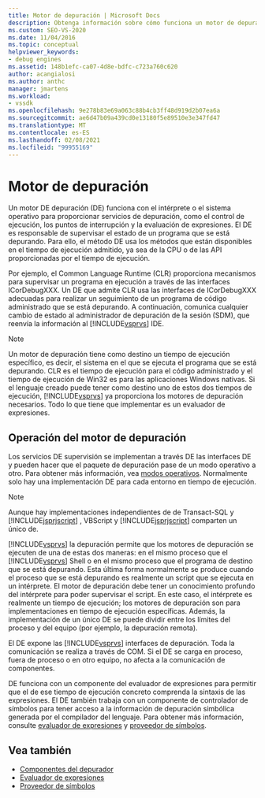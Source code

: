 ```yaml
---
title: Motor de depuración | Microsoft Docs
description: Obtenga información sobre cómo funciona un motor de depuración con el intérprete o el sistema operativo para proporcionar servicios como el control de ejecución, los puntos de interrupción y la evaluación de expresiones.
ms.custom: SEO-VS-2020
ms.date: 11/04/2016
ms.topic: conceptual
helpviewer_keywords:
- debug engines
ms.assetid: 148b1efc-ca07-4d8e-bdfc-c723a760c620
author: acangialosi
ms.author: anthc
manager: jmartens
ms.workload:
- vssdk
ms.openlocfilehash: 9e278b83e69a063c88b4cb3ff48d919d2b07ea6a
ms.sourcegitcommit: ae6d47b09a439cd0e13180f5e89510e3e347fd47
ms.translationtype: MT
ms.contentlocale: es-ES
ms.lasthandoff: 02/08/2021
ms.locfileid: "99955169"
---
```

# <a name="debug-engine"></a>Motor de depuración
Un motor DE depuración (DE) funciona con el intérprete o el sistema operativo para proporcionar servicios de depuración, como el control de ejecución, los puntos de interrupción y la evaluación de expresiones. El DE es responsable de supervisar el estado de un programa que se está depurando. Para ello, el método DE usa los métodos que están disponibles en el tiempo de ejecución admitido, ya sea de la CPU o de las API proporcionadas por el tiempo de ejecución.

 Por ejemplo, el Common Language Runtime (CLR) proporciona mecanismos para supervisar un programa en ejecución a través de las interfaces ICorDebugXXX. Un DE que admite CLR usa las interfaces de ICorDebugXXX adecuadas para realizar un seguimiento de un programa de código administrado que se está depurando. A continuación, comunica cualquier cambio de estado al administrador de depuración de la sesión (SDM), que reenvía la información al [!INCLUDE[vsprvs](../../code-quality/includes/vsprvs_md.md)] IDE.

> [!NOTE]
> Un motor de depuración tiene como destino un tiempo de ejecución específico, es decir, el sistema en el que se ejecuta el programa que se está depurando. CLR es el tiempo de ejecución para el código administrado y el tiempo de ejecución de Win32 es para las aplicaciones Windows nativas. Si el lenguaje creado puede tener como destino uno de estos dos tiempos de ejecución, [!INCLUDE[vsprvs](../../code-quality/includes/vsprvs_md.md)] ya proporciona los motores de depuración necesarios. Todo lo que tiene que implementar es un evaluador de expresiones.

## <a name="debug-engine-operation"></a>Operación del motor de depuración
 Los servicios DE supervisión se implementan a través DE las interfaces DE y pueden hacer que el paquete de depuración pase de un modo operativo a otro. Para obtener más información, vea [modos operativos](../../extensibility/debugger/operational-modes.md). Normalmente solo hay una implementación DE para cada entorno en tiempo de ejecución.

> [!NOTE]
> Aunque hay implementaciones independientes de de Transact-SQL y [!INCLUDE[jsprjscript](../../debugger/debug-interface-access/includes/jsprjscript_md.md)] , VBScript y [!INCLUDE[jsprjscript](../../debugger/debug-interface-access/includes/jsprjscript_md.md)] comparten un único de.

 [!INCLUDE[vsprvs](../../code-quality/includes/vsprvs_md.md)] la depuración permite que los motores de depuración se ejecuten de una de estas dos maneras: en el mismo proceso que el [!INCLUDE[vsprvs](../../code-quality/includes/vsprvs_md.md)] Shell o en el mismo proceso que el programa de destino que se está depurando. Esta última forma normalmente se produce cuando el proceso que se está depurando es realmente un script que se ejecuta en un intérprete. El motor de depuración debe tener un conocimiento profundo del intérprete para poder supervisar el script. En este caso, el intérprete es realmente un tiempo de ejecución; los motores de depuración son para implementaciones en tiempo de ejecución específicas. Además, la implementación de un único DE se puede dividir entre los límites del proceso y del equipo (por ejemplo, la depuración remota).

 El DE expone las [!INCLUDE[vsprvs](../../code-quality/includes/vsprvs_md.md)] interfaces de depuración. Toda la comunicación se realiza a través de COM. Si el DE se carga en proceso, fuera de proceso o en otro equipo, no afecta a la comunicación de componentes.

 DE funciona con un componente del evaluador de expresiones para permitir que el de ese tiempo de ejecución concreto comprenda la sintaxis de las expresiones. El DE también trabaja con un componente de controlador de símbolos para tener acceso a la información de depuración simbólica generada por el compilador del lenguaje. Para obtener más información, consulte [evaluador de expresiones](../../extensibility/debugger/expression-evaluator.md) y [proveedor de símbolos](../../extensibility/debugger/symbol-provider.md).

## <a name="see-also"></a>Vea también
- [Componentes del depurador](../../extensibility/debugger/debugger-components.md)
- [Evaluador de expresiones](../../extensibility/debugger/expression-evaluator.md)
- [Proveedor de símbolos](../../extensibility/debugger/symbol-provider.md)
